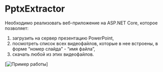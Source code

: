 # PptxExtractor

Необходимо реализовать веб-приложение на ASP.NET Core, которое позволяет:
1. загрузить на сервер презентацию PowerPoint,
2. посмотреть список всех видеофайлов, которые в нее встроены, в форме “номер слайда” - “имя файла”,
3. скачать любой из этих видеофайлов.

[![Пример работы](/example.gif)]
